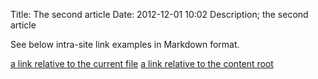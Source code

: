 Title: The second article
Date: 2012-12-01 10:02
Description; the second article

See below intra-site link examples in Markdown format.

[a link relative to the current file]({filename}category/article1.rst)
[a link relative to the content root]({filename}/category/article1.rst)

